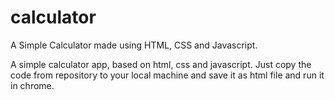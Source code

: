 # calculator
A Simple Calculator made using HTML, CSS and Javascript.

A simple calculator app, based on html, css and javascript.
Just copy the code from repository to your local machine and save it as html file and run it in chrome.
